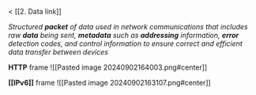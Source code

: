 < [[2. Data link]]

*Structured **packet** of data used in network communications that includes raw **data** being sent, **metadata** such as **addressing** information, **error** detection codes, and control information to ensure correct and efficient data transfer between devices*


**HTTP** frame
![[Pasted image 20240902164003.png#center]]

**[[IPv6]]** frame
![[Pasted image 20240902163107.png#center]]
